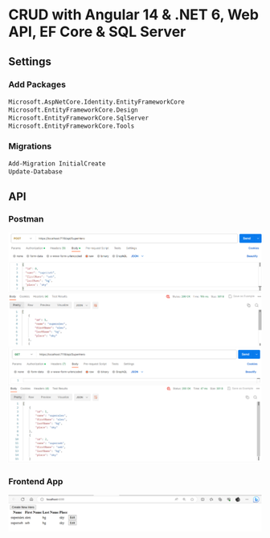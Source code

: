 # CRUD with Angular 14 & .NET 6, Web API, EF Core & SQL Server

## Settings

### Add Packages
```
Microsoft.AspNetCore.Identity.EntityFrameworkCore
Microsoft.EntityFrameworkCore.Design
Microsoft.EntityFrameworkCore.SqlServer
Microsoft.EntityFrameworkCore.Tools
```

### Migrations
```
Add-Migration InitialCreate
Update-Database
```


## API

### Postman

<img src="/pictures/api.png" title="superhero api"  width="900">
<img src="/pictures/api2.png" title="superhero api"  width="900">

### Frontend App

<img src="/pictures/front.png" title="superhero api"  width="900">

